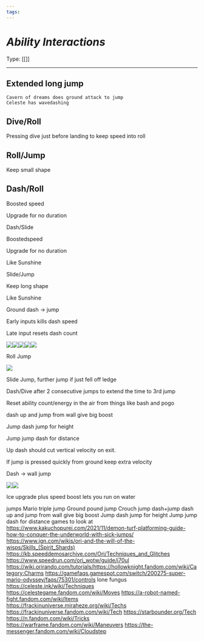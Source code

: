 ```yaml
---
tags:
---
```

# _Ability Interactions_

Type: [[]]

----


## Extended long jump  
	Cavern of dreams does ground attack to jump  
	Celeste has wavedashing

## Dive/Roll

Pressing dive just before landing to keep speed into roll

## Roll/Jump

Keep small shape

## Dash/Roll

Boosted speed

Upgrade for no duration

  

Dash/Slide

Boostedspeed

Upgrade for no duration

Like Sunshine

  

Slide/Jump

Keep long shape

Like Sunshine

Ground dash -> jump

Early inputs kills dash speed

Late input resets dash count

![](https://lh7-us.googleusercontent.com/oP4kjy9lR_CPw_ArBIzEv1Gz6MHJOOaWTcwwb6JsUCjOmJktod1ZCtJ8iRjgxvjAgZN38_jA6WDCPpPIZGBL9QRZ6dtgSDDxgs68DE6UVaJt--cVlxD9aKvVo75qpwFa81dB7K2XmYrqG6ZoJjatm-I)![](https://lh7-us.googleusercontent.com/yueja34v9FoXiTB-D5nJDn66Ztho6-BwU2PSVVWzbo4PLud2CKnlvVRDLB1LKDjJOO9nhEQZ3bW0LL_DX23N-g3eDxcv-bVmsceohof2MVxVVBMx5NqfUL7oYuL1nbc4BVQwLodk62lR4ClD7nSD-Fc)![](https://lh7-us.googleusercontent.com/ffg15UhHk5eySjzgOH37-wkLMpVvW2zVc3ugdsqoD0U-Y7iAnkK4irAyzw3Jt2yCNFQcE2YCpHfc84ozrP2BdwrPDGKOJRT7fEsIo1bZPUPzsliBW6T7VPWT7qL5_EyBVhf2sBHOlRfvTsHK_UJvgFg)![](https://lh7-us.googleusercontent.com/JLBNTlCX-n8Vgx6s-4kPCO0bpKIcvEdmAsAZJXIFMYbfYxFx76QhuUQVdZeW295oDviFZ3V8-wfYLjxFfEzyN7rnJlgwNh1oduvuj1uoSRkuw__6pXYOIDkEyAFf9B_oqD6UuPikApDzu2UUWQQbV0U)![](https://lh7-us.googleusercontent.com/6uDUTrIGRxmSMggmccrAnVz7R3XVvfnZ_hSNLpiofpNpLlK-a2qPkWuod4lvDFPC5CZjeC4-o4zvsD9HbGtBZ_A-rlHwNaRDK96lfcGQrSwT1OvDnK5qDYDdwMzI30512VKVUlP7X5TOVBuKLb6mupI)

  

Roll Jump

![](https://lh7-us.googleusercontent.com/4pmGVS1DgMNIKaTPGL70w4TPIZh5VXjcFv_-VlsbVcG4bW9hRgMxv0tyL2yQGk9SI6quMOJoI36a-jp9pJSTgZlTYA-CHy4txQk2cch-FIFnJdprfgOERiWQT9PIBzSGZ7OZXs_XWYodDGGAMLgTw4I)

Slide Jump, further jump if just fell off ledge

Dash/Dive after 2 consecutive jumps to extend the time to 3rd jump

Reset ability count/energy in the air from things like bash and pogo

dash up and jump from wall give big boost

Jump dash jump for height 

Jump jump dash for distance

Up dash should cut vertical velocity on exit. 

If jump is pressed quickly from ground keep extra velocity 

  

Dash -> wall jump

![](https://lh7-us.googleusercontent.com/rPChfq8xIzgHybGCqAyn-lD0UGSWPDautt4561CnIoeprMWN4rrzgsmSu5nUO4tZNasrlnYIuhNLElsGXv20GmEzDX3zDx7f-NybLaYSiEjBVdcUIxqi7swTOjBzFUY_qjCCo-yyvMtz8kDZubxqk2I)![](https://lh7-us.googleusercontent.com/dcplkz2_iDBu2W292IMee5Wugmfyx7R-ioK_RdSx8dqveM2Md_J9sO8RmgwHcXhp4_JgylmRuXKOfXDjcNX-iy8wYSckiBJkffOETMw_OoOiSOHpEq60isILObrHFjN70ZyjVy1tYOi2qmmiZEy-xVo)

Ice upgrade plus speed boost lets you run on water

jumps
		Mario triple jump
		Ground pound jump
		Crouch jump
	dash+jump
		dash up and jump from wall give big boost
		Jump dash jump for height 
		Jump jump dash for distance
	games to look at
		https://www.kakuchopurei.com/2021/11/demon-turf-platforming-guide-how-to-conquer-the-underworld-with-sick-jumps/
		https://www.ign.com/wikis/ori-and-the-will-of-the-wisps/Skills_(Spirit_Shards)
		https://kb.speeddemosarchive.com/Ori/Techniques_and_Glitches
		https://www.speedrun.com/ori_wotw/guide/i70ul
		https://wiki.orirando.com/tutorials/https://hollowknight.fandom.com/wiki/Category:Charms
		https://gamefaqs.gamespot.com/switch/200275-super-mario-odyssey/faqs/75301/controls
		lone fungus
		https://celeste.ink/wiki/Techniques
		https://celestegame.fandom.com/wiki/Moves
		https://a-robot-named-fight.fandom.com/wiki/Items
		https://frackinuniverse.miraheze.org/wiki/Techs
		https://frackinuniverse.fandom.com/wiki/Tech
		https://starbounder.org/Tech
		https://n.fandom.com/wiki/Tricks
		https://warframe.fandom.com/wiki/Maneuvers
		https://the-messenger.fandom.com/wiki/Cloudstep 
